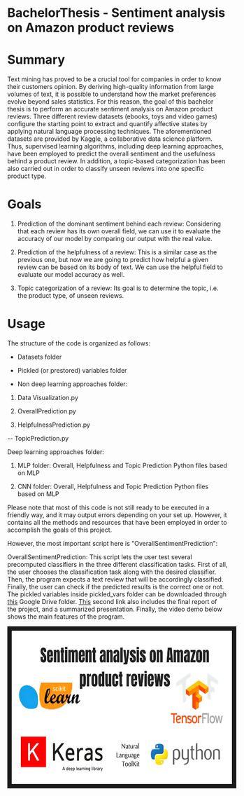 # BachelorThesis - Sentiment analysis on Amazon product reviews

# Summary

Text mining has proved to be a crucial tool for companies in order to know their customers opinion. By deriving high-quality information from large volumes of text, it is possible to understand how the market preferences evolve beyond sales statistics. For this reason, the goal of this bachelor thesis is to perform an accurate sentiment analysis on Amazon product reviews.
Three different review datasets (ebooks, toys and video games) configure the starting point to extract and quantify affective states by applying natural language processing techniques. The aforementioned datasets are provided by Kaggle, a collaborative data science platform. 
Thus, supervised learning algorithms, including deep learning approaches, have been employed to predict the overall sentiment and the usefulness behind a product review. In addition, a topic-based categorization has been also carried out in order to classify unseen reviews into one specific product type.

# Goals

1. Prediction of the dominant sentiment behind each review: Considering that each review has its own overall field, we can use it to evaluate the accuracy of our model by comparing our output with the real value.

2. Prediction of the helpfulness of a review: This is a similar case as the previous one, but now we are going to predict how helpful a given review can be based on its body of text. We can use the helpful field to evaluate our model accuracy as well.

3. Topic categorization of a review:  Its goal is to determine the topic, i.e. the product type, of unseen reviews.

# Usage

The structure of the code is organized as follows:

- Datasets folder

- Pickled (or prestored) variables folder

- Non deep learning approaches folder:

1. Data Visualization.py

2. OverallPrediction.py

3. HelpfulnessPrediction.py

-- TopicPrediction.py

Deep learning approaches folder:

1. MLP folder: Overall, Helpfulness and Topic Prediction Python files based on MLP

2. CNN folder: Overall, Helpfulness and Topic Prediction Python files based on MLP

Please note that most of this code is not still ready to be executed in a friendly way,
and it may output errors depending on your set up. However, it contains all the
methods and resources that have been employed in order to accomplish the goals 
of this project. 

However, the most important script here is "OverallSentimentPrediction":

OverallSentimentPrediction: This script lets the user test several precomputed classifiers 
in the three different classification tasks. First of all, the user chooses the classification 
task along with the desired classifier. Then, the program expects a text review that will be accordingly classified.
Finally, the user can check if the predicted results is the correct one or not. The pickled variables inside pickled_vars folder can be downloaded through [this](https://drive.google.com/file/d/1_MBrMkOGYufBgYR7hbErjLDS4qGduHxB/view) Google Drive folder. [This](https://drive.google.com/drive/folders/1AcRAppxsPzAeFOCV3ZwWl7ylms2soMw6?usp=sharing) second link also includes the final report of the project, and a summarized presentation. Finally, the video demo below shows the main features of the program.

<a href="http://www.youtube.com/watch?feature=player_embedded&v=hO7awUAFZyU
" target="_blank"><img src="https://github.com/enricmartos/BachelorThesis/blob/master/NonDeepLearningApproaches/Thumbnail_Demo.png" 
width="600" height="350" border="10"/></a>



